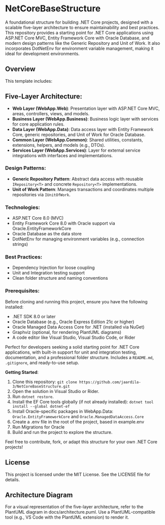 # NetCoreBaseStructure

A foundational structure for building .NET Core projects, designed with a scalable five-layer architecture to ensure maintainability and best practices. This repository provides a starting point for .NET Core applications using ASP.NET Core MVC, Entity Framework Core with Oracle Database, and modern design patterns like the Generic Repository and Unit of Work. It also incorporates DotNetEnv for environment variable management, making it ideal for development environments.

## Overview
This template includes:

## Five-Layer Architecture:

- **Web Layer (WebApp.Web)**: Presentation layer with ASP.NET Core MVC, areas, controllers, views, and models.
- **Business Layer (WebApp.Business)**: Business logic layer with services for core application rules.
- **Data Layer (WebApp.Data)**: Data access layer with Entity Framework Core, generic repositories, and Unit of Work for Oracle Database.
- **Common Layer (WebApp.Common)**: Shared utilities, constants, extensions, helpers, and models (e.g., DTOs).
- **Services Layer (WebApp.Services)**: Layer for external service integrations with interfaces and implementations.

### Design Patterns:
- **Generic Repository Pattern**: Abstract data access with reusable `IRepository<T>` and concrete `Repository<T>` implementations.
- **Unit of Work Pattern**: Manages transactions and coordinates multiple repositories via `IUnitOfWork`.

### Technologies:
- ASP.NET Core 8.0 (MVC)
- Entity Framework Core 8.0 with Oracle support via Oracle.EntityFrameworkCore
- Oracle Database as the data store
- DotNetEnv for managing environment variables (e.g., connection strings)

### Best Practices:
- Dependency Injection for loose coupling
- Unit and Integration testing support
- Clean folder structure and naming conventions

### Prerequisites:
Before cloning and running this project, ensure you have the following installed:

- .NET SDK 8.0 or later
- Oracle Database (e.g., Oracle Express Edition 21c or higher)
- Oracle Managed Data Access Core for .NET (installed via NuGet)
- Graphviz (optional, for rendering PlantUML diagrams)
- A code editor like Visual Studio, Visual Studio Code, or Rider

Perfect for developers seeking a solid starting point for .NET Core applications, with built-in support for unit and integration testing, documentation, and a professional folder structure. Includes a `README.md`, `.gitignore`, and ready-to-use setup.

**Getting Started**:
1. Clone this repository: `git clone https://github.com/jaardila-3/NetCoreBaseStructure.git`
2. Open the solution in Visual Studio or Rider.
3. Run `dotnet restore`.
4. Install the EF Core tools globally (if not already installed): `dotnet tool install --global dotnet-ef`
5. Install Oracle-specific packages in WebApp.Data: `Oracle.EntityFrameworkCore` and `Oracle.ManagedDataAccess.Core`
6. Create a .env file in the root of the project, based in example.env
7. Run Migrations for Oracle
8. Build and run the project to explore the structure.

Feel free to contribute, fork, or adapt this structure for your own .NET Core projects!

## License
This project is licensed under the MIT License. See the LICENSE file for details.

## Architecture Diagram
For a visual representation of the five-layer architecture, refer to the PlantUML diagram in docs/architecture.puml. Use a PlantUML-compatible tool (e.g., VS Code with the PlantUML extension) to render it.